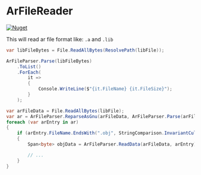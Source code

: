 # ArFileReader

[![Nuget](https://img.shields.io/nuget/v/HiraokaHyperTools.ArFileReader)](https://www.nuget.org/packages/HiraokaHyperTools.ArFileReader)

This will read ar file format like: `.a` and `.lib`

```cs
var libFileBytes = File.ReadAllBytes(ResolvePath(libFile));

ArFileParser.Parse(libFileBytes)
    .ToList()
    .ForEach(
        it =>
        {
            Console.WriteLine($"{it.FileName} {it.FileSize}");
        }
    );
```

```cs
var arFileData = File.ReadAllBytes(libFile);
var ar = ArFileParser.ReparseAsGnu(arFileData, ArFileParser.Parse(arFileData));
foreach (var arEntry in ar)
{
    if (arEntry.FileName.EndsWith(".obj", StringComparison.InvariantCultureIgnoreCase))
    {
        Span<byte> objData = ArFileParser.ReadData(arFileData, arEntry);

        // ...
    }
}
```

